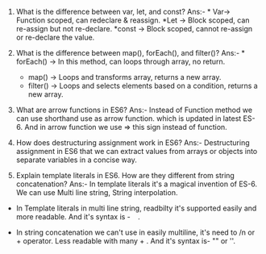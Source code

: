 1) What is the difference between var, let, and const? 
Ans:- * Var-> Function scoped, can redeclare & reassign.
    *Let -> Block scoped, can re-assign but not re-declare.
    *const -> Block scoped, cannot re-assign or re-declare the value.


2) What is the difference between map(), forEach(), and filter()?
Ans:- * forEach() -> In this method, can loops through array, no return.
    * map() -> Loops and transforms array, returns a new array.
    * filter() -> Loops and selects elements based on a condition, returns a new array.


3) What are arrow functions in ES6?
Ans:- Instead of Function method we can use shorthand use as arrow function. which is updated in latest ES-6. And in arrow function we use => this sign instead of function.


4) How does destructuring assignment work in ES6?
Ans:- Destructuring assignment in ES6 that we can extract values from arrays or objects into separate variables in a concise way.


5) Explain template literals in ES6. How are they different from string concatenation?
Ans:- In template literals it's a magical invention of ES-6. We can use Multi line string, String interpolation.
* In Template literals in multi line string, readbilty it's supported easily and more readable. And it's syntax is - ` ` .

* In string concatenation we can't use in easily multiline, it's need to /n or + operator. Less readable with many + . And it's syntax is- "" or ''.